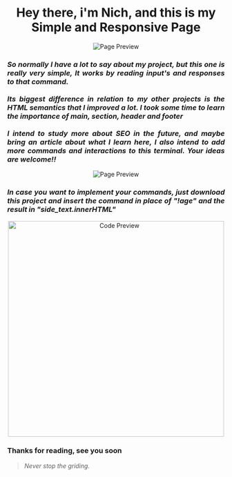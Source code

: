 <h1 align="center"> Hey there, i'm Nich, and this is my Simple and Responsive Page</h1>
 
<p align="center">
  <img src="https://github.com/italicnich/simple-site/blob/main/readmeimg/img-gif.gif" alt="Page Preview">
</p>
  
<h3 align="justify"> <i>So normally I have a lot to say about my project, but this one is really very simple, It works by reading input's and responses to that command.<br><br>
Its biggest difference in relation to my other projects is the HTML semantics that I improved a lot. I took some time to learn the importance of main, section, header and footer <br> <br> I intend to study more about SEO in the future, and maybe bring an article about what I learn here, I also intend to add more commands and interactions to this terminal. Your ideas are welcome!!</i> </h3>

<p align="center">
  <img src="https://github.com/italicnich/simple-site/blob/main/readmeimg/page.png" alt="Page Preview">
</p>

<h3 align="justify"> <i>In case you want to implement your commands, just download this project and insert the command in place of "!age" and the result in "side_text.innerHTML"</i> </h3>

<p align="center">
  <img src="https://github.com/italicnich/terminal/blob/main/readmeimg/code.png" alt="Code Preview" width="500">
</p>
 
<h3 align="justify">
Thanks for reading, see you soon
</h3>

> *Never stop the griding.*
